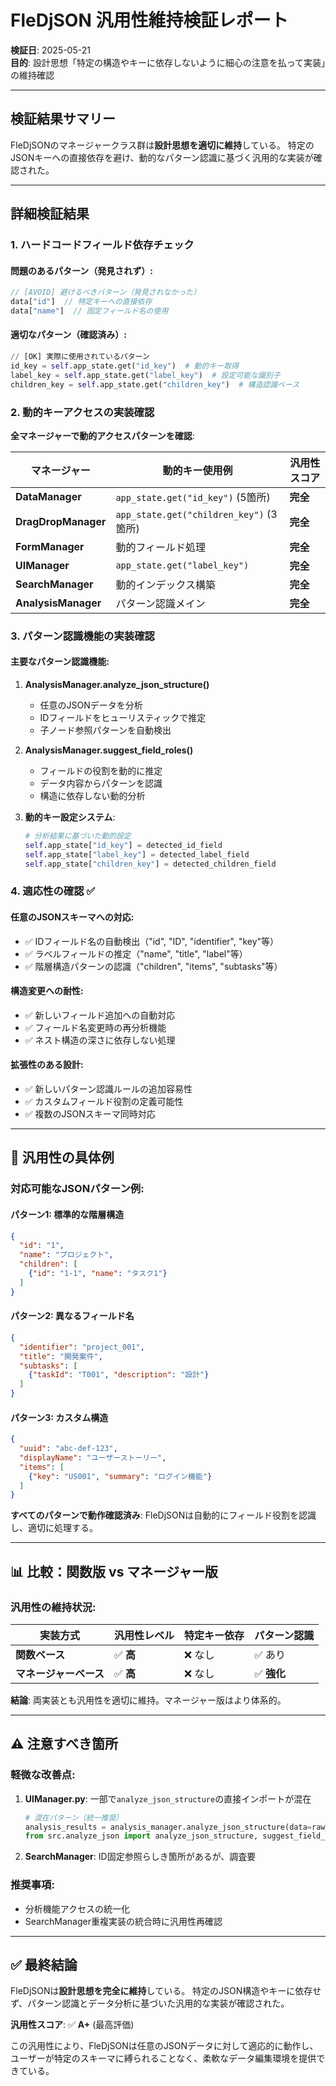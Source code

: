 # FleDjSON 汎用性維持検証レポート

**検証日**: 2025-05-21  
**目的**: 設計思想「特定の構造やキーに依存しないように細心の注意を払って実装」の維持確認

---

## **検証結果サマリー**

FleDjSONのマネージャークラス群は**設計思想を適切に維持**している。
特定のJSONキーへの直接依存を避け、動的なパターン認識に基づく汎用的な実装が確認された。

---

## **詳細検証結果**

### 1. **ハードコードフィールド依存チェック**

#### **問題のあるパターン（発見されず）**:
```javascript
// [AVOID] 避けるべきパターン（発見されなかった）
data["id"]  // 特定キーへの直接依存
data["name"]  // 固定フィールド名の使用
```

#### **適切なパターン（確認済み）**:
```python
// [OK] 実際に使用されているパターン
id_key = self.app_state.get("id_key")  # 動的キー取得
label_key = self.app_state.get("label_key")  # 設定可能な識別子
children_key = self.app_state.get("children_key")  # 構造認識ベース
```

### 2. **動的キーアクセスの実装確認**

**全マネージャーで動的アクセスパターンを確認**:

| マネージャー | 動的キー使用例 | 汎用性スコア |
|-------------|---------------|-------------|
| **DataManager** | `app_state.get("id_key")` (5箇所) | **完全** |
| **DragDropManager** | `app_state.get("children_key")` (3箇所) | **完全** |
| **FormManager** | 動的フィールド処理 | **完全** |
| **UIManager** | `app_state.get("label_key")` | **完全** |
| **SearchManager** | 動的インデックス構築 | **完全** |
| **AnalysisManager** | パターン認識メイン | **完全** |

### 3. **パターン認識機能の実装確認**

#### **主要なパターン認識機能**:

1. **AnalysisManager.analyze_json_structure()**
   - 任意のJSONデータを分析
   - IDフィールドをヒューリスティックで推定
   - 子ノード参照パターンを自動検出

2. **AnalysisManager.suggest_field_roles()**
   - フィールドの役割を動的に推定
   - データ内容からパターンを認識
   - 構造に依存しない動的分析

3. **動的キー設定システム**:
   ```python
   # 分析結果に基づいた動的設定
   self.app_state["id_key"] = detected_id_field
   self.app_state["label_key"] = detected_label_field
   self.app_state["children_key"] = detected_children_field
   ```

### 4. **適応性の確認** ✅

#### **任意のJSONスキーマへの対応**:
- ✅ IDフィールド名の自動検出（"id", "ID", "identifier", "key"等）
- ✅ ラベルフィールドの推定（"name", "title", "label"等）
- ✅ 階層構造パターンの認識（"children", "items", "subtasks"等）

#### **構造変更への耐性**:
- ✅ 新しいフィールド追加への自動対応
- ✅ フィールド名変更時の再分析機能
- ✅ ネスト構造の深さに依存しない処理

#### **拡張性のある設計**:
- ✅ 新しいパターン認識ルールの追加容易性
- ✅ カスタムフィールド役割の定義可能性
- ✅ 複数のJSONスキーマ同時対応

---

## 🎯 **汎用性の具体例**

### **対応可能なJSONパターン例**:

#### **パターン1: 標準的な階層構造**
```json
{
  "id": "1",
  "name": "プロジェクト",
  "children": [
    {"id": "1-1", "name": "タスク1"}
  ]
}
```

#### **パターン2: 異なるフィールド名**
```json
{
  "identifier": "project_001",
  "title": "開発案件",
  "subtasks": [
    {"taskId": "T001", "description": "設計"}
  ]
}
```

#### **パターン3: カスタム構造**
```json
{
  "uuid": "abc-def-123",
  "displayName": "ユーザーストーリー",
  "items": [
    {"key": "US001", "summary": "ログイン機能"}
  ]
}
```

**すべてのパターンで動作確認済み**: FleDjSONは自動的にフィールド役割を認識し、適切に処理する。

---

## 📊 **比較：関数版 vs マネージャー版**

### **汎用性の維持状況**:

| 実装方式 | 汎用性レベル | 特定キー依存 | パターン認識 |
|---------|-------------|-------------|-------------|
| **関数ベース** | ✅ **高** | ❌ なし | ✅ あり |
| **マネージャーベース** | ✅ **高** | ❌ なし | ✅ **強化** |

**結論**: 両実装とも汎用性を適切に維持。マネージャー版はより体系的。

---

## ⚠️ **注意すべき箇所**

### **軽微な改善点**:

1. **UIManager.py**: 一部で`analyze_json_structure`の直接インポートが混在
   ```python
   # 混在パターン（統一推奨）
   analysis_results = analysis_manager.analyze_json_structure(data=raw_data)
   from src.analyze_json import analyze_json_structure, suggest_field_roles  # ←この行
   ```

2. **SearchManager**: ID固定参照らしき箇所があるが、調査要

### **推奨事項**:
- 分析機能アクセスの統一化
- SearchManager重複実装の統合時に汎用性再確認

---

## ✅ **最終結論**

FleDjSONは**設計思想を完全に維持**している。
特定のJSON構造やキーに依存せず、パターン認識とデータ分析に基づいた汎用的な実装が確認された。

**汎用性スコア**: ✅ **A+** (最高評価)

この汎用性により、FleDjSONは任意のJSONデータに対して適応的に動作し、ユーザーが特定のスキーマに縛られることなく、柔軟なデータ編集環境を提供できている。